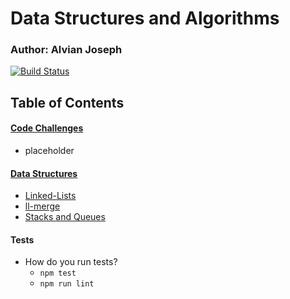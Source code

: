 # Data Structures and Algorithms

### Author: Alvian Joseph

[![Build Status](https://www.travis-ci.com/alvian-401-advanced-javascript/data-structures-and-algorithms.svg?branch=master)](https://www.travis-ci.com/alvian-401-advanced-javascript/data-structures-and-algorithms)

## Table of Contents

#### [Code Challenges](https://github.com/alvian-401-advanced-javascript/data-structures-and-algorithms/tree/master/challenges)
  * placeholder





#### [Data Structures](https://github.com/alvian-401-advanced-javascript/data-structures-and-algorithms/tree/master/data-structures)  
 * [Linked-Lists](https://github.com/alvian-401-advanced-javascript/data-structures-and-algorithms/tree/master/data-structures/linked-lists)
  * [ll-merge](https://github.com/alvian-401-advanced-javascript/data-structures-and-algorithms/tree/master/data-structures/llmerge)  
  * [Stacks and Queues](https://github.com/alvian-401-advanced-javascript/data-structures-and-algorithms/tree/stacks-and-queues/data-structures/stacks-and-queues)
  
  



  
#### Tests
* How do you run tests?
  * `npm test`
  * `npm run lint`
